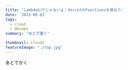 ```yaml
---
title: 'Lambdaだけじゃないよ！VercelのFunctionsを使おう'
date: '2023-06-03'
tags:
  - cloud
  - devops
summary: "あとで書く"

thumbnail: cloud2
featureImage: "./top.jpg"
---
```


あとでかく
